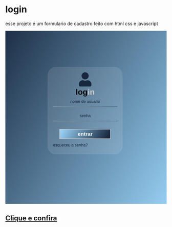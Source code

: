 # login
 esse projeto é um formulario de cadastro feito com html css e javascript

![imagen do projeto](https://github.com/igorrzinho/login-sigor/blob/main/assets/login.png)
## [Clique e confira](https://igorrzinho.github.io/login-sigor/)

